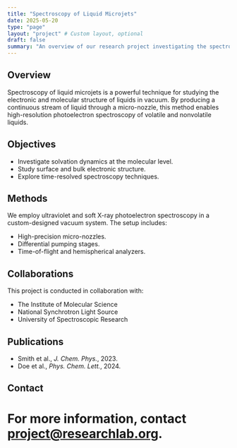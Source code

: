 ```yaml
---
title: "Spectroscopy of Liquid Microjets"
date: 2025-05-20
type: "page"
layout: "project" # Custom layout, optional
draft: false
summary: "An overview of our research project investigating the spectroscopic properties of liquid microjets."
---
```


## Overview

Spectroscopy of liquid microjets is a powerful technique for studying the electronic and molecular structure of liquids in vacuum. By producing a continuous stream of liquid through a micro-nozzle, this method enables high-resolution photoelectron spectroscopy of volatile and nonvolatile liquids.

## Objectives

- Investigate solvation dynamics at the molecular level.
- Study surface and bulk electronic structure.
- Explore time-resolved spectroscopy techniques.

## Methods

We employ ultraviolet and soft X-ray photoelectron spectroscopy in a custom-designed vacuum system. The setup includes:

- High-precision micro-nozzles.
- Differential pumping stages.
- Time-of-flight and hemispherical analyzers.

## Collaborations

This project is conducted in collaboration with:

- The Institute of Molecular Science
- National Synchrotron Light Source
- University of Spectroscopic Research

## Publications

- Smith et al., *J. Chem. Phys.*, 2023.
- Doe et al., *Phys. Chem. Lett.*, 2024.

## Contact

# For more information, contact [project@researchlab.org](mailto:project@researchlab.org).
